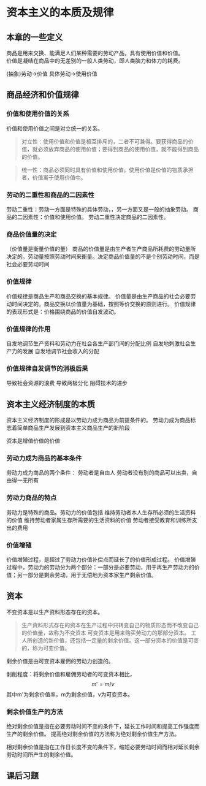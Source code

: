 # 资本主义的本质及规律
## 本章的一些定义
商品是用来交换、能满足人们某种需要的劳动产品，具有使用价值和价值。  
价值是凝结在商品中的无差别的一般人类劳动，即人类脑力和体力的耗费。

(抽象)劳动->价值
具体劳动->使用价值
## 商品经济和价值规律
### 价值和使用价值的关系
价值和使用价值之间是对立统一的关系。
> 对立性：使用价值和价值是相互排斥的，二者不可兼得。要获得商品的价值，就必须放弃商品的使用价值；要得到商品的使用价值，就不能得到商品的价值。

> 统一性：商品必须同时具有价值和使用价值。使用价值是价值的物质承担者，价值寓于使用价值中。
### 劳动的二重性和商品的二因素性
劳动二重性：劳动一方面是特殊的具体劳动，，另一方面又是一般的抽象劳动。
商品的二因素性：价值和使用价值。
劳动二重性决定商品的二因素性。

### 商品价值量的决定
（价值量是衡量价值的量）
商品的价值量是由生产者生产商品所耗费的劳动量所决定的。劳动量按照劳动时间来衡量。决定商品价值量的不是个别劳动时间，而是社会必要劳动时间
### 价值规律
价值规律是商品生产和商品交换的基本规律。
价值量是由生产商品的社会必要劳动时间决定的。商品交换以价值量为基础，按照等价交换的原则进行。
价值规律的表现形式是：价格围绕商品的价值自发波动。
### 价值规律的作用
自发地调节生产资料和劳动力在社会各生产部门间的分配比例
自发地刺激社会生产力的发展
自发地调节社会收入的分配
### 价值规律自发调节的消极后果
导致社会资源的浪费
导致两极分化
阻碍技术的进步
## 资本主义经济制度的本质
资本主义经济制度的形成是以劳动力成为商品为前提条件的。
劳动力成为商品标志着简单商品生产发展到资本主义商品生产的新阶段

资本是增值价值的价值
### 劳动力成为商品的基本条件
劳动力成为商品的两个条件：
劳动者是自由人
劳动者没有别的商品可以出卖，自由得一无所有
### 劳动力商品的特点
劳动力是特殊的商品。劳动力的价值包括
维持劳动者本人生存所必须的生活资料的价值
维持劳动者家属生存所需要的生活资料的价值
劳动者接受教育和训练所支出的费用

### 价值增殖
价值增殖过程，是超过了劳动力价值补偿点而延长了的价值形成过程。
价值增殖过程中，劳动力的劳动分为两个部分：一部分是必要劳动，用于再生产劳动力的价值；另一部分是剩余劳动，用于无偿地为资本家生产剩余价值。
## 资本
不变资本是以生产资料形态存在的资本。
> 生产资料形式存在的资本在生产过程中只转变自己的物质形态而不改变自己的价值量，故称为不变资本
可变资本是用来购买劳动力的那部分资本。
> 工人所创造的新价值，还包括一定量的剩余价值。这一部分资本的价值是可变的，称为可变价值。

剩余价值是由可变资本雇佣的劳动力创造的。

剥削程度：将剩余价值和雇佣劳动者的可变资本相比，
$$m' = m / v$$
其中m'为剩余价值率，m为剩余价值，v为可变资本。

### 剩余价值生产的方法
绝对剩余价值是指在必要劳动时间不变的条件下，延长工作时间和提高工作强度而生产的剩余价值。
提高绝对剩余价值的方法称为绝对剩余价值生产方法。

相对剩余价值是指在工作日长度不变的条件下，缩短必要劳动时间而相对延长剩余劳动时间所产生的剩余价值。

## 课后习题
